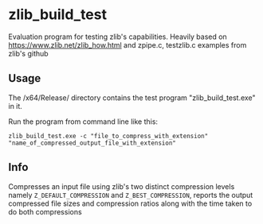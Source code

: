 # zlib_build_test
Evaluation program for testing zlib's capabilities.
Heavily based on https://www.zlib.net/zlib_how.html and zpipe.c, testzlib.c examples from zlib's github

## Usage
The /x64/Release/ directory contains the test program "zlib_build_test.exe" in it. 

Run the program from command line like this:

`zlib_build_test.exe -c "file_to_compress_with_extension" "name_of_compressed_output_file_with_extension"`

## Info
Compresses an input file using zlib's two distinct compression levels namely `Z_DEFAULT_COMPRESSION` and `Z_BEST_COMPRESSION`, reports the output compressed file sizes and compression ratios along with the time taken to do both compressions
